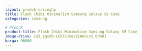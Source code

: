 ```yaml
---
layout: produk-casinghp
title: Flash Chibi Minimalism Samsung Galaxy S9 Case
categories: samsung

# Produk
product-title: Flash Chibi Minimalism Samsung Galaxy S9 Case
image-drive: 1s5_zgxXD-LCklSJmqVZLWGGcv5_0d4KJ
harga: 90000
---
```

